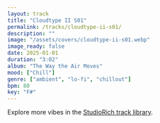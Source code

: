 ```yaml
---
layout: track
title: "Cloudtype II S01"
permalink: /tracks/cloudtype-ii-s01/
description: ""
image: "/assets/covers/cloudtype-ii-s01.webp"
image_ready: false
date: 2025-01-01
duration: "3:02"
album: "The Way the Air Moves"
mood: ["Chill"]
genre: ["ambient", "lo-fi", "chillout"]
bpm: 80
key: "F#"
---
```


Explore more vibes in the [StudioRich track library](/tracks/).
